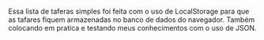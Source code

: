 Essa lista de taferas simples foi feita com o uso de LocalStorage para que as tafares fiquem armazenadas no banco de dados do navegador. 
Também colocando em pratica e testando meus conhecimentos com o uso de JSON.